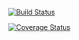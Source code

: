 [![Build Status](https://travis-ci.org/cesar18pena/svg?branch=master)](https://travis-ci.org/cesar18pena/ts-api-boilerplate)

[![Coverage Status](https://coveralls.io/repos/github/cesar18pena/ts-api-boilerplate/badge.svg?branch=master)](https://coveralls.io/github/cesar18pena/ts-api-boilerplate?branch=master)
